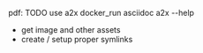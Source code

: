 pdf: TODO use a2x
docker_run asciidoc a2x --help


- get image and other assets
- create / setup proper symlinks
